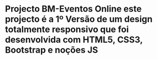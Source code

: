 # Projecto BM-Eventos Online este projecto é a 1º Versão de um design totalmente responsivo que foi desenvolvida com HTML5, CSS3, Bootstrap e noções JS
